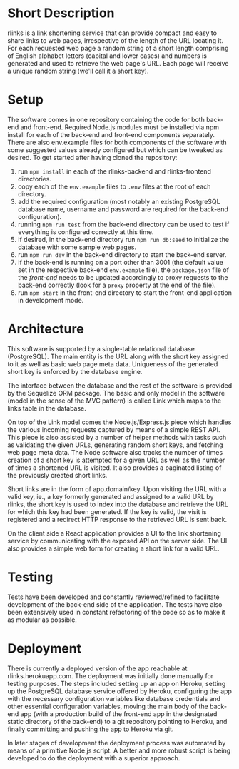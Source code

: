 # Short Description

rlinks is a link shortening service that can provide compact and easy to share links to web pages, irrespective of the length of the URL locating it. For each requested web page a random string of a short length comprising of English alphabet letters (capital and lower cases) and numbers is generated and used to retrieve the web page's URL. Each page will receive a unique random string (we'll call it a short key).

# Setup

The software comes in one repository containing the code for both back-end and front-end. Required Node.js modules must be installed via npm install for each of the back-end and front-end components separately. There are also env.example files for both components of the software with some suggested values already configured but which can be tweaked as desired. To get started after having cloned the repository:

1. run `npm install` in each of the rlinks-backend and rlinks-frontend directories.
2. copy each of the `env.example` files to `.env` files at the root of each directory.
3. add the required configuration (most notably an existing PostgreSQL database name, username and password are required for the back-end configuration).
4. running `npm run test` from the back-end directory can be used to test if everything is configured correctly at this time.
5. if desired, in the back-end directory run `npm run db:seed` to initialize the database with some sample web pages.
6. run `npm run dev` in the back-end directory to start the back-end server.
7. if the back-end is running on a port other than 3001 (the default value set in the respective back-end `env.example` file), the `package.json` file of the _front-end_ needs to be updated accordingly to proxy requests to the back-end correctly (look for a `proxy` property at the end of the file).
8. run `npm start` in the front-end directory to start the front-end application in development mode.

# Architecture

This software is supported by a single-table relational database (PostgreSQL). The main entity is the URL along with the short key assigned to it as well as basic web page meta data. Uniqueness of the generated short key is enforced by the database engine.

The interface between the database and the rest of the software is provided by the Sequelize ORM package. The basic and only model in the software (model in the sense of the MVC pattern) is called Link which maps to the links table in the database.

On top of the Link model comes the Node.js/Express.js piece which handles the various incoming requests captured by means of a simple REST API. This piece is also assisted by a number of helper methods with tasks such as validating the given URLs, generating random short keys, and fetching web page meta data. The Node software also tracks the number of times creation of a short key is attempted for a given URL as well as the number of times a shortened URL is visited. It also provides a paginated listing of the previously created short links.

Short links are in the form of app.domain/key. Upon visiting the URL with a valid key, ie., a key formerly generated and assigned to a valid URL by rlinks, the short key is used to index into the database and retrieve the URL for which this key had been generated. If the key is valid, the visit is registered and a redirect HTTP response to the retrieved URL is sent back.

On the client side a React application provides a UI to the link shortening service by communicating with the exposed API on the server side. The UI also provides a simple web form for creating a short link for a valid URL.

# Testing

Tests have been developed and constantly reviewed/refined to facilitate development of the back-end side of the application. The tests have also been extensively used in constant refactoring of the code so as to make it as modular as possible.

# Deployment

There is currently a deployed version of the app reachable at rlinks.herokuapp.com. The deployment was initially done manually for testing purposes. The steps included setting up an app on Heroku, setting up the PostgreSQL database service offered by Heroku, configuring the app with the necessary configuration variables like database credentials and other essential configuration variables, moving the main body of the back-end app (with a production build of the front-end app in the designated static directory of the back-end) to a git repository pointing to Heroku, and finally committing and pushing the app to Heroku via git.

In later stages of development the deployment process was automated by means of a primitive Node.js script. A better and more robust script is being developed to do the deployment with a superior approach.